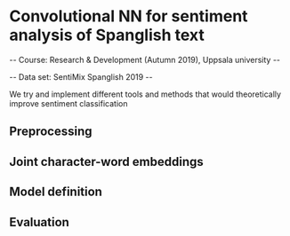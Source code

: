 # Convolutional NN for sentiment analysis of Spanglish text

-- Course: Research & Development (Autumn 2019), Uppsala university --

-- Data set: SentiMix Spanglish 2019 --

We try and implement different tools and methods that would theoretically improve sentiment classification

## Preprocessing

## Joint character-word embeddings

## Model definition

## Evaluation
